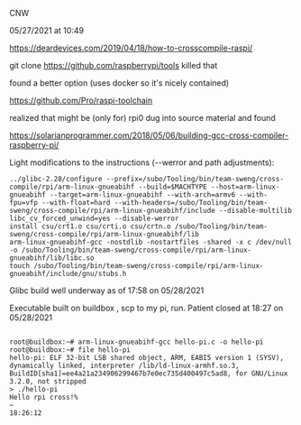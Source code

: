 CNW

05/27/2021 at 10:49

<https://deardevices.com/2019/04/18/how-to-crosscompile-raspi/>

git clone <https://github.com/raspberrypi/tools>
killed that

found a better option (uses docker so it's nicely contained)

<https://github.com/Pro/raspi-toolchain>

realized that might be (only for) rpi0 dug into source material and found

<https://solarianprogrammer.com/2018/05/06/building-gcc-cross-compiler-raspberry-pi/>

Light modifications to the instructions (--werror and path adjustments):

```console
../glibc-2.28/configure --prefix=/subo/Tooling/bin/team-sweng/cross-compile/rpi/arm-linux-gnueabihf --build=$MACHTYPE --host=arm-linux-gnueabihf --target=arm-linux-gnueabihf --with-arch=armv6 --with-fpu=vfp --with-float=hard --with-headers=/subo/Tooling/bin/team-sweng/cross-compile/rpi/arm-linux-gnueabihf/include --disable-multilib libc_cv_forced_unwind=yes --disable-werror
install csu/crt1.o csu/crti.o csu/crtn.o /subo/Tooling/bin/team-sweng/cross-compile/rpi/arm-linux-gnueabihf/lib
arm-linux-gnueabihf-gcc -nostdlib -nostartfiles -shared -x c /dev/null -o /subo/Tooling/bin/team-sweng/cross-compile/rpi/arm-linux-gnueabihf/lib/libc.so
touch /subo/Tooling/bin/team-sweng/cross-compile/rpi/arm-linux-gnueabihf/include/gnu/stubs.h
```

Glibc build well underway as of 17:58 on 05/28/2021

Executable built on buildbox , scp to my pi, run. Patient closed at 18:27 on 05/28/2021

```console

root@buildbox:~# arm-linux-gnueabihf-gcc hello-pi.c -o hello-pi
root@buildbox:~# file hello-pi
hello-pi: ELF 32-bit LSB shared object, ARM, EABI5 version 1 (SYSV), dynamically linked, interpreter /lib/ld-linux-armhf.so.3, BuildID[sha1]=ee4a21a234906299467b7e0ec735d400497c5ad8, for GNU/Linux 3.2.0, not stripped
> ./hello-pi
Hello rpi cross!%                                                                                                                                                                             ~                                                                                                                                                                                  18:26:12
```